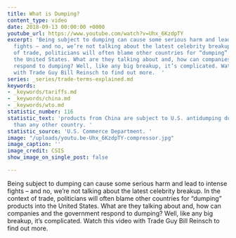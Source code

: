 ```yaml
---
title: What is Dumping?
content_type: video
date: 2018-09-13 00:00:00 +0000
youtube_url: https://www.youtube.com/watch?v=Uhx_6KzdpTY
excerpt: 'Being subject to dumping can cause some serious harm and lead to intense
  fights – and no, we’re not talking about the latest celebrity breakup. In the context
  of trade, politicians will often blame other countries for “dumping” products into
  the United States. What are they talking about and, how can companies and the government
  respond to dumping? Well, like any big breakup, it’s complicated. Watch this video
  with Trade Guy Bill Reinsch to find out more.  '
series: _series/trade-terms-explained.md
keywords:
- _keywords/tariffs.md
- _keywords/china.md
- _keywords/wto.md
statistic_number: 116
statistic_text: 'products from China are subject to U.S. antidumping duties, far more
  than any other country. '
statistic_source: 'U.S. Commerce Department. '
image: "/uploads/youtu.be-Uhx_6KzdpTY-compressor.jpg"
image_caption: ''
image_credit: CSIS
show_image_on_single_post: false

---
```

Being subject to dumping can cause some serious harm and lead to intense fights – and no, we’re not talking about the latest celebrity breakup. In the context of trade, politicians will often blame other countries for “dumping” products into the United States. What are they talking about and, how can companies and the government respond to dumping? Well, like any big breakup, it’s complicated. Watch this video with Trade Guy Bill Reinsch to find out more.  